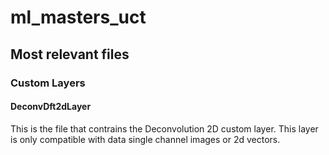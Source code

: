 # ml_masters_uct

## Most relevant files

### Custom Layers

#### DeconvDft2dLayer

This is the file that contrains the Deconvolution 2D custom layer. This layer is only compatible with data single channel images or 2d vectors.
